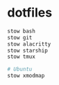 # dotfiles

```bash
stow bash
stow git
stow alacritty
stow starship
stow tmux

# Ubuntu
stow xmodmap
```
